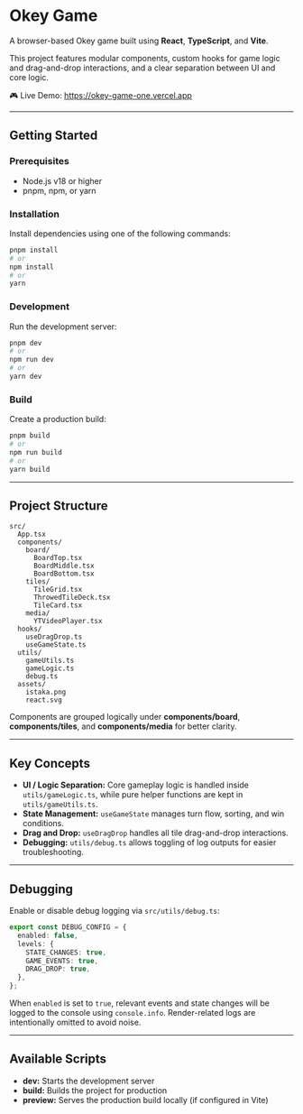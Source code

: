 # Okey Game

A browser-based Okey game built using **React**, **TypeScript**, and **Vite**.

This project features modular components, custom hooks for game logic and drag-and-drop interactions, and a clear separation between UI and core logic.

🎮 Live Demo: https://okey-game-one.vercel.app

---

## Getting Started

### Prerequisites

- Node.js v18 or higher
- pnpm, npm, or yarn

### Installation

Install dependencies using one of the following commands:

```bash
pnpm install
# or
npm install
# or
yarn
```

### Development

Run the development server:

```bash
pnpm dev
# or
npm run dev
# or
yarn dev
```

### Build

Create a production build:

```bash
pnpm build
# or
npm run build
# or
yarn build
```

---

## Project Structure

```
src/
  App.tsx
  components/
    board/
      BoardTop.tsx
      BoardMiddle.tsx
      BoardBottom.tsx
    tiles/
      TileGrid.tsx
      ThrowedTileDeck.tsx
      TileCard.tsx
    media/
      YTVideoPlayer.tsx
  hooks/
    useDragDrop.ts
    useGameState.ts
  utils/
    gameUtils.ts
    gameLogic.ts
    debug.ts
  assets/
    istaka.png
    react.svg
```

Components are grouped logically under **components/board**, **components/tiles**, and **components/media** for better clarity.

---

## Key Concepts

- **UI / Logic Separation:** Core gameplay logic is handled inside `utils/gameLogic.ts`, while pure helper functions are kept in `utils/gameUtils.ts`.
- **State Management:** `useGameState` manages turn flow, sorting, and win conditions.
- **Drag and Drop:** `useDragDrop` handles all tile drag-and-drop interactions.
- **Debugging:** `utils/debug.ts` allows toggling of log outputs for easier troubleshooting.

---

## Debugging

Enable or disable debug logging via `src/utils/debug.ts`:

```ts
export const DEBUG_CONFIG = {
  enabled: false,
  levels: {
    STATE_CHANGES: true,
    GAME_EVENTS: true,
    DRAG_DROP: true,
  },
};
```

When `enabled` is set to `true`, relevant events and state changes will be logged to the console using `console.info`. Render-related logs are intentionally omitted to avoid noise.

---

## Available Scripts

- **dev:** Starts the development server
- **build:** Builds the project for production
- **preview:** Serves the production build locally (if configured in Vite)
